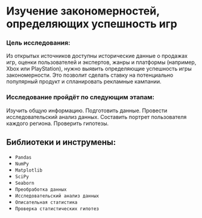 # Изучение закономерностей, определяющих успешность игр


### Цель исследования:

Из открытых источников доступны исторические данные о продажах игр, оценки пользователей и экспертов, жанры и платформы (например, Xbox или PlayStation), нужно выявить определяющие успешность игры закономерности. Это позволит сделать ставку на потенциально популярный продукт и спланировать рекламные кампании.

### Исследование пройдёт по следующим этапам:

Изучить общую информацию. Подготовить данные. Провести исследовательский анализ данных. Составить портрет пользователя каждого региона. Проверить гипотезы.

## Библиотеки и инструмены:

* `Pandas`
* `NumPy`
* `Matplotlib`
* `SciPy`
* `Seaborn`
* `Преобработка данных`
* `Исследовательский анализ данных`
* `Описательная статистика`
* `Проверка статистических гипотез`